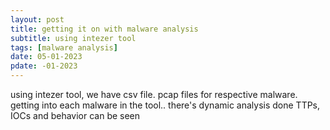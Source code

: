 ```yaml
---
layout: post
title: getting it on with malware analysis
subtitle: using intezer tool
tags: [malware analysis]
date: 05-01-2023
pdate: -01-2023
---
```

using intezer tool, we have csv file.
pcap files for respective malware.
getting into each malware in the tool.. there's dynamic analysis done
TTPs, IOCs and behavior can be seen